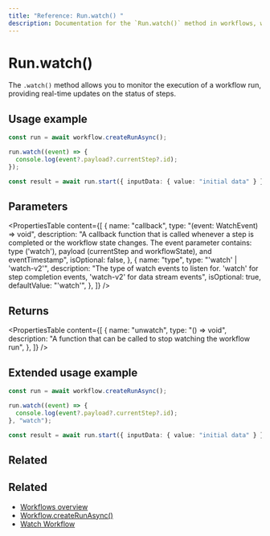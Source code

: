 ```yaml
---
title: "Reference: Run.watch() "
description: Documentation for the `Run.watch()` method in workflows, which allows you to monitor the execution of a workflow run.
---
```


# Run.watch()

The `.watch()` method allows you to monitor the execution of a workflow run, providing real-time updates on the status of steps.

## Usage example

```typescript showLineNumbers copy
const run = await workflow.createRunAsync();

run.watch((event) => {
  console.log(event?.payload?.currentStep?.id);
});

const result = await run.start({ inputData: { value: "initial data" } });
```

## Parameters

<PropertiesTable
  content={[
    {
      name: "callback",
      type: "(event: WatchEvent) => void",
      description: "A callback function that is called whenever a step is completed or the workflow state changes. The event parameter contains: type ('watch'), payload (currentStep and workflowState), and eventTimestamp",
      isOptional: false,
    },
    {
      name: "type",
      type: "'watch' | 'watch-v2'",
      description: "The type of watch events to listen for. 'watch' for step completion events, 'watch-v2' for data stream events",
      isOptional: true,
      defaultValue: "'watch'",
    },
  ]}
/>


## Returns

<PropertiesTable
  content={[
    {
      name: "unwatch",
      type: "() => void",
      description:
        "A function that can be called to stop watching the workflow run",
    },
  ]}
/>

## Extended usage example

```typescript showLineNumbers copy
const run = await workflow.createRunAsync();

run.watch((event) => {
  console.log(event?.payload?.currentStep?.id);
}, "watch");

const result = await run.start({ inputData: { value: "initial data" } });
```

## Related

## Related

- [Workflows overview](../../../docs/workflows/overview.mdx#run-workflow)
- [Workflow.createRunAsync()](../create-run.md)
- [Watch Workflow](../../../docs/workflows/overview.mdx#watch-workflow)
